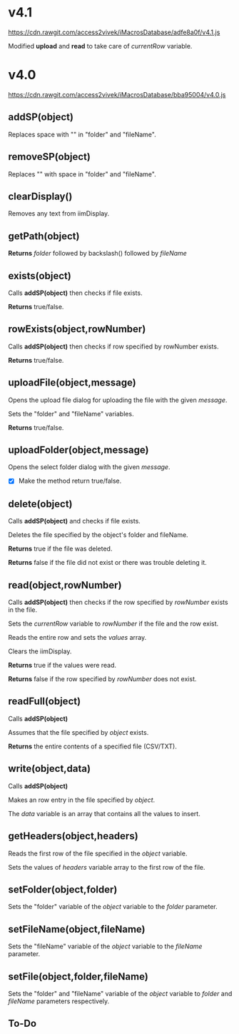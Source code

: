 # v4.1
https://cdn.rawgit.com/access2vivek/iMacrosDatabase/adfe8a0f/v4.1.js

Modified **upload** and **read** to take care of *currentRow* variable.

# v4.0
https://cdn.rawgit.com/access2vivek/iMacrosDatabase/bba95004/v4.0.js

## addSP(object)
Replaces space with "<SP>" in "folder" and "fileName".


## removeSP(object)
Replaces "<SP>" with space in "folder" and "fileName".

  
## clearDisplay()
Removes any text from iimDisplay.


## getPath(object)
**Returns** *folder* followed by backslash(\) followed by *fileName*


## exists(object)
Calls **addSP(object)** then checks if file exists. 

**Returns** true/false.


## rowExists(object,rowNumber)
Calls **addSP(object)** then checks if row specified by rowNumber exists.

**Returns** true/false.

## uploadFile(object,message)
Opens the upload file dialog for uploading the file with the given *message*.

Sets the "folder" and "fileName" variables.

**Returns** true/false.

## uploadFolder(object,message)
Opens the select folder dialog with the given *message*.

- [x] Make the method return true/false.

## delete(object)
Calls **addSP(object)** and checks if file exists.

Deletes the file specified by the object's folder and fileName.

**Returns** true if the file was deleted.

**Returns** false if the file did not exist or there was trouble deleting it.

## read(object,rowNumber)
Calls **addSP(object)** then checks if the row specified by *rowNumber* exists in the file.

Sets the *currentRow* variable to *rowNumber* if the file and the row exist.

Reads the entire row and sets the *values* array.

Clears the iimDisplay.

**Returns** true if the values were read.

**Returns** false if the row specified by *rowNumber* does not exist.

## readFull(object)
Calls **addSP(object)**

Assumes that the file specified by *object* exists.

**Returns** the entire contents of a specified file (CSV/TXT).

## write(object,data)
Calls **addSP(object)**

Makes an row entry in the file specified by *object*.

The *data* variable is an array that contains all the values to insert.

## getHeaders(object,headers)
Reads the first row of the file specified in the *object* variable.

Sets the values of *headers* variable array to the first row of the file.

## setFolder(object,folder)
Sets the "folder" variable of the *object* variable to the *folder* parameter.

## setFileName(object,fileName)
Sets the "fileName" variable of the *object* variable to the *fileName* parameter.

## setFile(object,folder,fileName)
Sets the "folder" and "fileName" variable of the *object* variable to *folder* and *fileName* parameters respectively.

## To-Do
